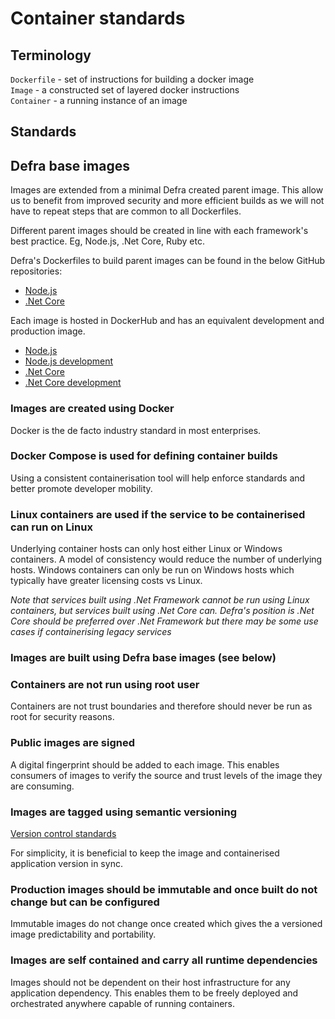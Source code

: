 # Container standards

## Terminology
`Dockerfile` - set of instructions for building a docker image  
`Image` - a constructed set of layered docker instructions  
`Container` - a running instance of an image

## Standards
## Defra base images
Images are extended from a minimal Defra created parent image.  This allow us to benefit from improved security and more efficient builds as we will not have to repeat steps that are common to all Dockerfiles.

Different parent images should be created in line with each framework's best practice.  Eg, Node.js, .Net Core, Ruby etc.

Defra's Dockerfiles to build parent images can be found in the below GitHub repositories:
- [Node.js](https://github.com/DEFRA/defra-docker-node)
- [.Net Core](https://github.com/DEFRA/defra-docker-dotnetcore)

Each image is hosted in DockerHub and has an equivalent development and production image.  

- [Node.js](https://hub.docker.com/repository/docker/defradigital/node)
- [Node.js development](https://hub.docker.com/repository/docker/defradigital/node-development)
- [.Net Core](https://hub.docker.com/repository/docker/defradigital/dotnetcore)
- [.Net Core development](https://hub.docker.com/repository/docker/defradigital/dotnetcore-development)

### Images are created using Docker
Docker is the de facto industry standard in most enterprises.

### Docker Compose is used for defining container builds
Using a consistent containerisation tool will help enforce standards and better promote developer mobility.
 
### Linux containers are used if the service to be containerised can run on Linux
Underlying container hosts can only host either Linux or Windows containers.  A model of consistency would reduce the number of underlying hosts.  Windows containers can only be run on Windows hosts which typically have greater licensing costs vs Linux.

*Note that services built using .Net Framework cannot be run using Linux containers, but services built using .Net Core can.  Defra's position is .Net Core should be preferred over .Net Framework but there may be some use cases if containerising legacy services*

### Images are built using Defra base images (see below)
### Containers are not run using root user
Containers are not trust boundaries and therefore should never be run as root for security reasons.

### Public images are signed
A digital fingerprint should be added to each image.  This enables consumers of images to verify the source and trust levels of the image they are consuming.

### Images are tagged using semantic versioning
[Version control standards](version_control_standards.md)  

For simplicity, it is beneficial to keep the image and containerised application version in sync.

### Production images should be immutable and once built do not change but can be configured
Immutable images do not change once created which gives the a versioned image predictability and portability.

### Images are self contained and carry all runtime dependencies
Images should not be dependent on their host infrastructure for any application dependency.  This enables them to be freely deployed and orchestrated anywhere capable of running containers.
